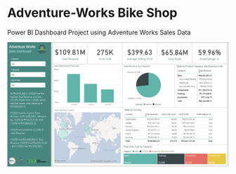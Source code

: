 # Adventure-Works Bike Shop
Power BI Dashboard Project using Adventure Works Sales Data

<img src="https://github.com/kelliegracie/Adventure-Works/blob/main/Adventure%20Works%20Sales%20Dashboard.png" alt="Adventure Works Sales Dashboard" width="800" />
